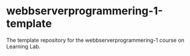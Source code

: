 # webbserverprogrammering-1-template
The template repository for the webbserverprogrammering-1 course on Learning Lab.
